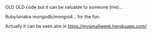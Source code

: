 OLD OLD code but it can be valuable to someone (me)...

Ruby/sinatra mongodb/mongoid... for the fun.

Actually it can be seen atm in https://mysmallweek.herokuapp.com/

